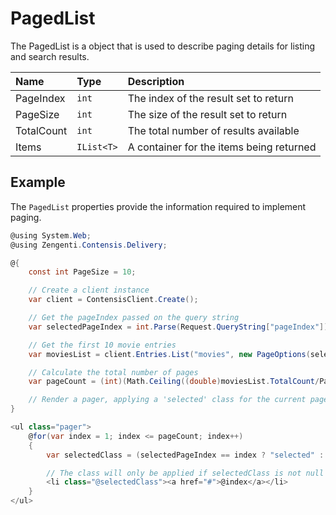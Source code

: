 # PagedList

The PagedList is a object that is used to describe paging details for listing and search results.

| Name | Type | Description |
| :--- | :--- | :---------- |
| PageIndex | `int` | The index of the result set to return |
| PageSize | `int` | The size of the result set to return |
| TotalCount | `int` | The total number of results available |
| Items | `IList<T>` | A container for the items being returned |

## Example

The `PagedList` properties provide the information required to implement paging.

```cs
@using System.Web;
@using Zengenti.Contensis.Delivery;

@{
    const int PageSize = 10;

    // Create a client instance 
    var client = ContensisClient.Create();

    // Get the pageIndex passed on the query string
    var selectedPageIndex = int.Parse(Request.QueryString["pageIndex"]);

    // Get the first 10 movie entries
    var moviesList = client.Entries.List("movies", new PageOptions(selectedPageIndex, PageSize));

    // Calculate the total number of pages
    var pageCount = (int)(Math.Ceiling((double)moviesList.TotalCount/PageSize));

    // Render a pager, applying a 'selected' class for the current page
}

<ul class="pager">
    @for(var index = 1; index <= pageCount; index++)
    {
        var selectedClass = (selectedPageIndex == index ? "selected" : null);

        // The class will only be applied if selectedClass is not null
        <li class="@selectedClass"><a href="#">@index</a></li>
    }
</ul>
```
